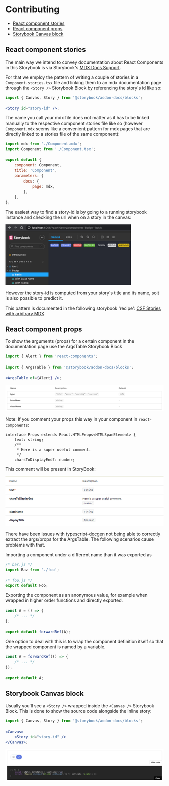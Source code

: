 # Contributing

-   [React component stories](#react-component-stories)
-   [React component props](#react-component-props)
-   [Storybook Canvas block](#storybook-canvas-block)

## React component stories

The main way we intend to convey documentation about React Components in this Storybook is via Storybook's [MDX Docs Support](https://storybook.js.org/docs/react/writing-docs/mdx).

For that we employ the pattern of writing a couple of stories in a `Component.stories.tsx` file and linking them to an mdx documentation page through the `<Story />` Storybook Block by referencing the story's id like so:

```jsx
import { Canvas, Story } from '@storybook/addon-docs/blocks';

<Story id="story-id" />;
```

The name you call your mdx file does not matter as it has to be linked manually to the respective component stories file like so (however `Component.mdx` seems like a convenient pattern for mdx pages that are directly linked to a stories file of the same component):

```jsx
import mdx from './Component.mdx';
import Component from './Component.tsx';

export default {
    component: Component,
    title: 'Component',
    parameters: {
        docs: {
            page: mdx,
        },
    },
};
```

The easiest way to find a story-id is by going to a running storybook instance and checking the url when on a story in the canvas:

<img src="./src/assets/storybook-story-id.png" width="400" alt="" />

However the story-id is computed from your story's title and its name, soit is also possible to predict it.

This pattern is documented in the following storybook 'recipe': [CSF Stories with arbitrary MDX](https://github.com/storybookjs/storybook/blob/next/addons/docs/docs/recipes.md#csf-stories-with-arbitrary-mdx)

## React component props

To show the arguments (props) for a certain component in the documentation page use the ArgsTable Storybook Block

```jsx
import { Alert } from 'react-components';

import { ArgsTable } from '@storybook/addon-docs/blocks';

<ArgsTable of={Alert} />;
```

<img src="./src/assets/storybook-argstable.png" alt="" />

Note: If you comment your props this way in your component in `react-components`:

```
interface Props extends React.HTMLProps<HTMLSpanElement> {
    text: string;
	/**
	 * Here is a super useful comment.
	 */
    charsToDisplayEnd?: number;
```

This comment will be present in StoryBook:

<img src="./src/assets/storybook-props-comments.png" alt="Comment available" />

There have been issues with typescript-docgen not being able to correctly extract the args/props for the ArgsTable. The following scenarios cause problems with that.

Importing a component under a different name than it was exported as

```js
/* bar.js */
import Baz from './foo';

/* foo.js */
export default Foo;
```

Exporting the component as an anonymous value, for example when wrapped in higher order functions and directly exported.

```js
const A = () => {
    /* ... */
};

export default forwardRef(A);
```

One option to deal with this is to wrap the component definition itself so that the wrapped component is named by a variable.

```js
const A = forwardRef(() => {
    /* ... */
});

export default A;
```

## Storybook Canvas block

Usually you'll see a `<Story />` wrapped inside the `<Canvas />` Storybook Block. This is done to show the source code alongside the inline story:

```jsx
import { Canvas, Story } from '@storybook/addon-docs/blocks';

<Canvas>
    <Story id="story-id" />
</Canvas>;
```

<img src="./src/assets/storybook-canvas-block.png" alt="" />
